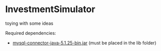 InvestmentSimulator
===================

toying with some ideas

Required dependencies:
* [mysql-connector-java-5.1.25-bin.jar](http://dev.mysql.com/downloads/connector/j/) (must be placed in the lib folder)